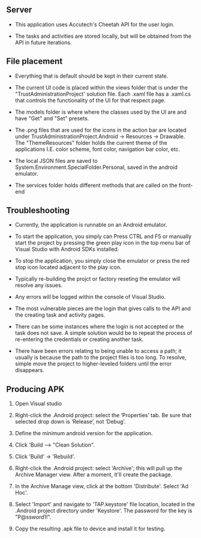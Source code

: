 ## **Server**
- This application uses Accutech's Cheetah API for the user login.

- The tasks and activities are stored locally, but will be obtained from the API in future iterations. 

## **File placement**
- Everything that is default should be kept in their current state.  

- The current UI code is placed within the views folder that is under the  "TrustAdministrationProject' solution file. Each .xaml file has a .xaml.cs that controls the functionality of the UI for that respect page. 

- The models folder is where where the classes used by the UI are and have "Get" and "Set" presets. 

- The .png files that are used for the icons in the action bar are located under TrustAdministrationProject.Android -> Resources -> Drawable. The "ThemeResources" folder holds the current theme of the applications I.E. color scheme, font color, navigation bar color, etc. 

- The local JSON files are saved to System.Environment.SpecialFolder.Personal, saved in the android emulator.

- The services folder holds different methods that are called on the front-end

## **Troubleshooting**

- Currently, the application is runnable on an Android emulator.

- To start the application, you simply can Press CTRL and F5 or manually start the project by pressing the green play icon in the top menu bar of Visual Studio with Android SDKs installed.

- To stop the application, you simply close the emulator or press the red stop icon located adjacent to the play icon. 

- Typically re-building the projct or factory reseting the emulator will resolve any issues.

- Any errors will be logged within the console of Visual Studio. 

- The most vulnerable pieces are the login that gives calls to the API and the creating task and activity pages. 

- There can be some instances where the login is not accepted or the task does not save. A simple solution would be to repeat the process of re-entering the credentials or creating another task.

- There have been errors relating to being unable to access a path; it usually is because the path to the project files is too long. To resolve, simple move the project to higher-leveled folders until the error disappears.

## **Producing APK**
1. Open Visual studio

2. Right-click the .Android project: select the ‘Properties’ tab. Be sure that selected drop down is ‘Release’, not ‘Debug’.

3. Define the minimum android version for the application.

4. Click 'Build --> "Clean Solution".

5. Click 'Build' -> 'Rebuild'.

6. Right-click the .Android project: select 'Archive'; this will pull up the Archive Manager view. After a moment, it'll create the package.

7. In the Archive Manage view, click at the bottom 'Distribute'. Select 'Ad Hoc'.

8. Select 'Import' and navigate to 'TAP.keystore' file location, located in the .Android project directory under 'Keystore'. The password for the key is "P@ssword1!".

7. Copy the resulting .apk file to device and install it for testing. 
